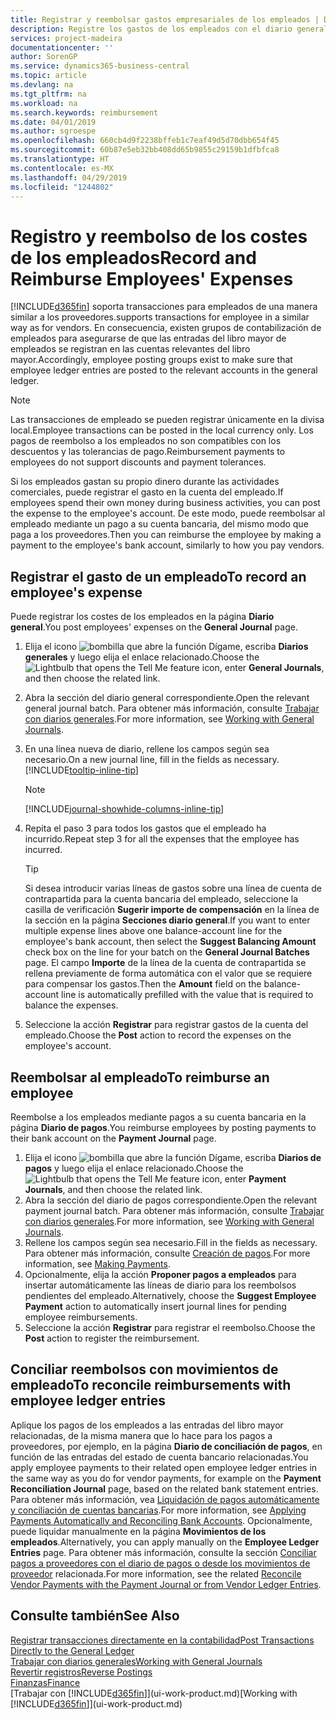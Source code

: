 ```yaml
---
title: Registrar y reembolsar gastos empresariales de los empleados | Documentos de Microsoft
description: Registre los gastos de los empleados con el diario general en la cuenta del empleado y luego registre un pago a la cuenta bancaria del empleado para reembolsar el gasto relacionado con el negocio.
services: project-madeira
documentationcenter: ''
author: SorenGP
ms.service: dynamics365-business-central
ms.topic: article
ms.devlang: na
ms.tgt_pltfrm: na
ms.workload: na
ms.search.keywords: reimbursement
ms.date: 04/01/2019
ms.author: sgroespe
ms.openlocfilehash: 660cb4d9f2238bffeb1c7eaf49d5d70dbb654f45
ms.sourcegitcommit: 60b87e5eb32bb408dd65b9855c29159b1dfbfca8
ms.translationtype: HT
ms.contentlocale: es-MX
ms.lasthandoff: 04/29/2019
ms.locfileid: "1244802"
---
```

# <a name="record-and-reimburse-employees-expenses"></a><span data-ttu-id="4a1d5-103">Registro y reembolso de los costes de los empleados</span><span class="sxs-lookup"><span data-stu-id="4a1d5-103">Record and Reimburse Employees' Expenses</span></span>
[!INCLUDE[d365fin](includes/d365fin_md.md)] <span data-ttu-id="4a1d5-104">soporta transacciones para empleados de una manera similar a los proveedores.</span><span class="sxs-lookup"><span data-stu-id="4a1d5-104">supports transactions for employee in a similar way as for vendors.</span></span> <span data-ttu-id="4a1d5-105">En consecuencia, existen grupos de contabilización de empleados para asegurarse de que las entradas del libro mayor de empleados se registran en las cuentas relevantes del libro mayor.</span><span class="sxs-lookup"><span data-stu-id="4a1d5-105">Accordingly, employee posting groups exist to make sure that employee ledger entries are posted to the relevant accounts in the general ledger.</span></span>

> [!NOTE]  
> <span data-ttu-id="4a1d5-106">Las transacciones de empleado se pueden registrar únicamente en la divisa local.</span><span class="sxs-lookup"><span data-stu-id="4a1d5-106">Employee transactions can be posted in the local currency only.</span></span> <span data-ttu-id="4a1d5-107">Los pagos de reembolso a los empleados no son compatibles con los descuentos y las tolerancias de pago.</span><span class="sxs-lookup"><span data-stu-id="4a1d5-107">Reimbursement payments to employees do not support discounts and payment tolerances.</span></span>

<span data-ttu-id="4a1d5-108">Si los empleados gastan su propio dinero durante las actividades comerciales, puede registrar el gasto en la cuenta del empleado.</span><span class="sxs-lookup"><span data-stu-id="4a1d5-108">If employees spend their own money during business activities, you can post the expense to the employee's account.</span></span> <span data-ttu-id="4a1d5-109">De este modo, puede reembolsar al empleado mediante un pago a su cuenta bancaria, del mismo modo que paga a los proveedores.</span><span class="sxs-lookup"><span data-stu-id="4a1d5-109">Then you can reimburse the employee by making a payment to the employee's bank account, similarly to how you pay vendors.</span></span>

## <a name="to-record-an-employees-expense"></a><span data-ttu-id="4a1d5-110">Registrar el gasto de un empleado</span><span class="sxs-lookup"><span data-stu-id="4a1d5-110">To record an employee's expense</span></span>
<span data-ttu-id="4a1d5-111">Puede registrar los costes de los empleados en la página **Diario general**.</span><span class="sxs-lookup"><span data-stu-id="4a1d5-111">You post employees' expenses on the **General Journal** page.</span></span>
1. <span data-ttu-id="4a1d5-112">Elija el icono ![bombilla que abre la función Dígame](media/ui-search/search_small.png "Dígame que desea hacer"), escriba **Diarios generales** y luego elija el enlace relacionado.</span><span class="sxs-lookup"><span data-stu-id="4a1d5-112">Choose the ![Lightbulb that opens the Tell Me feature](media/ui-search/search_small.png "Tell me what you want to do") icon, enter **General Journals**, and then choose the related link.</span></span>
2. <span data-ttu-id="4a1d5-113">Abra la sección del diario general correspondiente.</span><span class="sxs-lookup"><span data-stu-id="4a1d5-113">Open the relevant general journal batch.</span></span> <span data-ttu-id="4a1d5-114">Para obtener más información, consulte [Trabajar con diarios generales](ui-work-general-journals.md).</span><span class="sxs-lookup"><span data-stu-id="4a1d5-114">For more information, see [Working with General Journals](ui-work-general-journals.md).</span></span>
3. <span data-ttu-id="4a1d5-115">En una línea nueva de diario, rellene los campos según sea necesario.</span><span class="sxs-lookup"><span data-stu-id="4a1d5-115">On a new journal line, fill in the fields as necessary.</span></span> [!INCLUDE[tooltip-inline-tip](includes/tooltip-inline-tip_md.md)]    

    > [!NOTE]
    > [!INCLUDE[journal-showhide-columns-inline-tip](includes/journal-showhide-columns-inline-tip.md)]
4. <span data-ttu-id="4a1d5-116">Repita el paso 3 para todos los gastos que el empleado ha incurrido.</span><span class="sxs-lookup"><span data-stu-id="4a1d5-116">Repeat step 3 for all the expenses that the employee has incurred.</span></span>

    > [!TIP]  
    > <span data-ttu-id="4a1d5-117">Si desea introducir varias líneas de gastos sobre una línea de cuenta de contrapartida para la cuenta bancaria del empleado, seleccione la casilla de verificación **Sugerir importe de compensación** en la línea de la sección en la página **Secciones diario general**.</span><span class="sxs-lookup"><span data-stu-id="4a1d5-117">If you want to enter multiple expense lines above one balance-account line for the employee's bank account, then select the **Suggest Balancing Amount** check box on the line for your batch on the **General Journal Batches** page.</span></span> <span data-ttu-id="4a1d5-118">El campo **Importe** de la línea de la cuenta de contrapartida se rellena previamente de forma automática con el valor que se requiere para compensar los gastos.</span><span class="sxs-lookup"><span data-stu-id="4a1d5-118">Then the **Amount** field on the balance-account line is automatically prefilled with the value that is required to balance the expenses.</span></span>
5. <span data-ttu-id="4a1d5-119">Seleccione la acción **Registrar** para registrar gastos de la cuenta del empleado.</span><span class="sxs-lookup"><span data-stu-id="4a1d5-119">Choose the **Post** action to record the expenses on the employee's account.</span></span>

## <a name="to-reimburse-an-employee"></a><span data-ttu-id="4a1d5-120">Reembolsar al empleado</span><span class="sxs-lookup"><span data-stu-id="4a1d5-120">To reimburse an employee</span></span>
<span data-ttu-id="4a1d5-121">Reembolse a los empleados mediante pagos a su cuenta bancaria en la página **Diario de pagos**.</span><span class="sxs-lookup"><span data-stu-id="4a1d5-121">You reimburse employees by posting payments to their bank account on the **Payment Journal** page.</span></span>
1. <span data-ttu-id="4a1d5-122">Elija el icono ![bombilla que abre la función Dígame](media/ui-search/search_small.png "Dígame que desea hacer"), escriba **Diarios de pagos** y luego elija el enlace relacionado.</span><span class="sxs-lookup"><span data-stu-id="4a1d5-122">Choose the ![Lightbulb that opens the Tell Me feature](media/ui-search/search_small.png "Tell me what you want to do") icon, enter **Payment Journals**, and then choose the related link.</span></span>
2. <span data-ttu-id="4a1d5-123">Abra la sección del diario de pagos correspondiente.</span><span class="sxs-lookup"><span data-stu-id="4a1d5-123">Open the relevant payment journal batch.</span></span> <span data-ttu-id="4a1d5-124">Para obtener más información, consulte [Trabajar con diarios generales](ui-work-general-journals.md).</span><span class="sxs-lookup"><span data-stu-id="4a1d5-124">For more information, see [Working with General Journals](ui-work-general-journals.md).</span></span>
3. <span data-ttu-id="4a1d5-125">Rellene los campos según sea necesario.</span><span class="sxs-lookup"><span data-stu-id="4a1d5-125">Fill in the fields as necessary.</span></span> <span data-ttu-id="4a1d5-126">Para obtener más información, consulte [Creación de pagos](payables-make-payments.md).</span><span class="sxs-lookup"><span data-stu-id="4a1d5-126">For more information, see [Making Payments](payables-make-payments.md).</span></span>
4. <span data-ttu-id="4a1d5-127">Opcionalmente, elija la acción **Proponer pagos a empleados** para insertar automáticamente las líneas de diario para los reembolsos pendientes del empleado.</span><span class="sxs-lookup"><span data-stu-id="4a1d5-127">Alternatively, choose the **Suggest Employee Payment** action to automatically insert journal lines for pending employee reimbursements.</span></span>
5. <span data-ttu-id="4a1d5-128">Seleccione la acción **Registrar** para registrar el reembolso.</span><span class="sxs-lookup"><span data-stu-id="4a1d5-128">Choose the **Post** action to register the reimbursement.</span></span>  

## <a name="to-reconcile-reimbursements-with-employee-ledger-entries"></a><span data-ttu-id="4a1d5-129">Conciliar reembolsos con movimientos de empleado</span><span class="sxs-lookup"><span data-stu-id="4a1d5-129">To reconcile reimbursements with employee ledger entries</span></span>
<span data-ttu-id="4a1d5-130">Aplique los pagos de los empleados a las entradas del libro mayor relacionadas, de la misma manera que lo hace para los pagos a proveedores, por ejemplo, en la página **Diario de conciliación de pagos**, en función de las entradas del estado de cuenta bancario relacionadas.</span><span class="sxs-lookup"><span data-stu-id="4a1d5-130">You apply employee payments to their related open employee ledger entries in the same way as you do for vendor payments, for example on the **Payment Reconciliation Journal** page, based on the related bank statement entries.</span></span> <span data-ttu-id="4a1d5-131">Para obtener más información, vea [Liquidación de pagos automáticamente y conciliación de cuentas bancarias](receivables-apply-payments-auto-reconcile-bank-accounts.md).</span><span class="sxs-lookup"><span data-stu-id="4a1d5-131">For more information, see [Applying Payments Automatically and Reconciling Bank Accounts](receivables-apply-payments-auto-reconcile-bank-accounts.md).</span></span> <span data-ttu-id="4a1d5-132">Opcionalmente, puede liquidar manualmente en la página **Movimientos de los empleados**.</span><span class="sxs-lookup"><span data-stu-id="4a1d5-132">Alternatively, you can apply manually on the **Employee Ledger Entries** page.</span></span> <span data-ttu-id="4a1d5-133">Para obtener más información, consulte la sección [Conciliar pagos a proveedores con el diario de pagos o desde los movimientos de proveedor](payables-how-apply-purchase-transactions-manually.md) relacionada.</span><span class="sxs-lookup"><span data-stu-id="4a1d5-133">For more information, see the related [Reconcile Vendor Payments with the Payment Journal or from Vendor Ledger Entries](payables-how-apply-purchase-transactions-manually.md).</span></span>  

## <a name="see-also"></a><span data-ttu-id="4a1d5-134">Consulte también</span><span class="sxs-lookup"><span data-stu-id="4a1d5-134">See Also</span></span>
[<span data-ttu-id="4a1d5-135">Registrar transacciones directamente en la contabilidad</span><span class="sxs-lookup"><span data-stu-id="4a1d5-135">Post Transactions Directly to the General Ledger</span></span>](finance-how-post-transactions-directly.md)  
[<span data-ttu-id="4a1d5-136">Trabajar con diarios generales</span><span class="sxs-lookup"><span data-stu-id="4a1d5-136">Working with General Journals</span></span>](ui-work-general-journals.md)  
[<span data-ttu-id="4a1d5-137">Revertir registros</span><span class="sxs-lookup"><span data-stu-id="4a1d5-137">Reverse Postings</span></span>](finance-how-reverse-journal-posting.md)  
[<span data-ttu-id="4a1d5-138">Finanzas</span><span class="sxs-lookup"><span data-stu-id="4a1d5-138">Finance</span></span>](finance.md)  
<span data-ttu-id="4a1d5-139">[Trabajar con [!INCLUDE[d365fin](includes/d365fin_md.md)]](ui-work-product.md)</span><span class="sxs-lookup"><span data-stu-id="4a1d5-139">[Working with [!INCLUDE[d365fin](includes/d365fin_md.md)]](ui-work-product.md)</span></span>  
